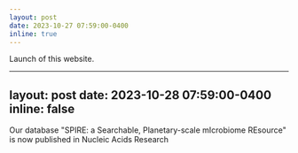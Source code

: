 ```yaml
---
layout: post
date: 2023-10-27 07:59:00-0400
inline: true
---
```


Launch of this website.

---
layout: post
date: 2023-10-28 07:59:00-0400
inline: false
---

Our database "SPIRE: a Searchable, Planetary-scale mIcrobiome REsource" is now published in Nucleic Acids Research
